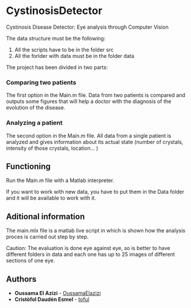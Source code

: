 # CystinosisDetector
Cystinosis Disease Detector: Eye analysis through Computer Vision

The data structure must be the following:
 1. All the scripts have to be in the folder src
 2. All the forlder with data must be in the folder data

The project has been divided in two parts:

### Comparing two patients
The first option in the Main.m file. Data from two patients is compared and outputs some figures that will help a doctor with the diagnosis of the  evolution of the disease.

### Analyzing a patient
The second option in the Main.m file. All data from a single patient is analyzed and gives information about its actual state (number of crystals, intensity of those crystals, location... )

## Functioning
Run the Main.m file with a Matlab interpreter.

If you want to work with new data, you have to put them in the Data folder and it will be available to work with it.

## Aditional information
The main.mlx file is a matlab live script in which is shown how the analysis proces is carried out step by step.


Caution: The evaluation is done eye against eye, so is better to have different folders in data and each one has up to 25 images of different sections of one eye.

## Authors

* **Oussama El Azizi** - [OussamaElazizi](https://github.com/OussamaElazizi)
* **Cristòfol Daudén Esmel** - [toful](https://github.com/toful)

